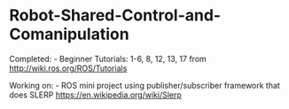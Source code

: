 # Robot-Shared-Control-and-Comanipulation

Completed: 
    - Beginner Tutorials: 1-6, 8, 12, 13, 17 from http://wiki.ros.org/ROS/Tutorials

Working on: 
    - ROS mini project using publisher/subscriber framework that does SLERP https://en.wikipedia.org/wiki/Slerp 